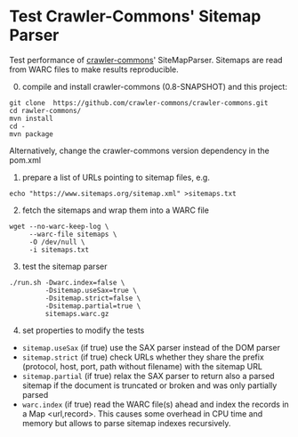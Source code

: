 # Test Crawler-Commons' Sitemap Parser

Test performance of [crawler-commons](https://github.com/crawler-commons/crawler-commons)' SiteMapParser. Sitemaps are read from WARC files to make results reproducible.

0. compile and install crawler-commons (0.8-SNAPSHOT) and this project:

  ```
  git clone  https://github.com/crawler-commons/crawler-commons.git
  cd rawler-commons/
  mvn install
  cd -
  mvn package
  ```

  Alternatively, change the crawler-commons version dependency in the pom.xml

1. prepare a list of URLs pointing to sitemap files, e.g.

  ```
  echo "https://www.sitemaps.org/sitemap.xml" >sitemaps.txt
  ```

2. fetch the sitemaps and wrap them into a WARC file

  ```
  wget --no-warc-keep-log \
       --warc-file sitemaps \
       -O /dev/null \
       -i sitemaps.txt
  ```

3. test the sitemap parser

  ```
  ./run.sh -Dwarc.index=false \
           -Dsitemap.useSax=true \
           -Dsitemap.strict=false \
           -Dsitemap.partial=true \
           sitemaps.warc.gz
  ```

4. set properties to modify the tests
  - `sitemap.useSax` (if true) use the SAX parser instead of the DOM parser
  - `sitemap.strict` (if true) check URLs whether they share the prefix (protocol, host, port, path without filename) with the sitemap URL
  - `sitemap.partial` (if true) relax the SAX parser to return also a parsed sitemap if the document is truncated or broken and was only partially parsed
  - `warc.index` (if true) read the WARC file(s) ahead and index the records in a Map <url,record>. This causes some overhead in CPU time and memory but allows to parse sitemap indexes recursively.
